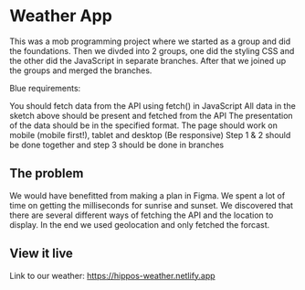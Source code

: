 # Weather App

This was a mob programming project where we started as a group and did the foundations. Then we divded into 2 groups, one did the styling CSS and the other did the JavaScript in separate branches. After that we joined up the groups and merged the branches.

Blue requirements:

You should fetch data from the API using fetch() in JavaScript
All data in the sketch above should be present and fetched from the API
The presentation of the data should be in the specified format.
The page should work on mobile (mobile first!), tablet and desktop (Be responsive)
Step 1 & 2 should be done together and step 3 should be done in branches

## The problem

We would have benefitted from making a plan in Figma. We spent a lot of time on getting the milliseconds for sunrise and sunset. We discovered that there are several different ways of fetching the API and the location to display. In the end we used geolocation and only fetched the forcast.

## View it live

Link to our weather: https://hippos-weather.netlify.app
